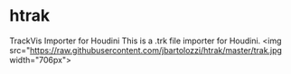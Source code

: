 # htrak
TrackVis Importer for Houdini
This is a .trk file importer for Houdini.
<img src="https://raw.githubusercontent.com/jbartolozzi/htrak/master/trak.jpg width="706px">
